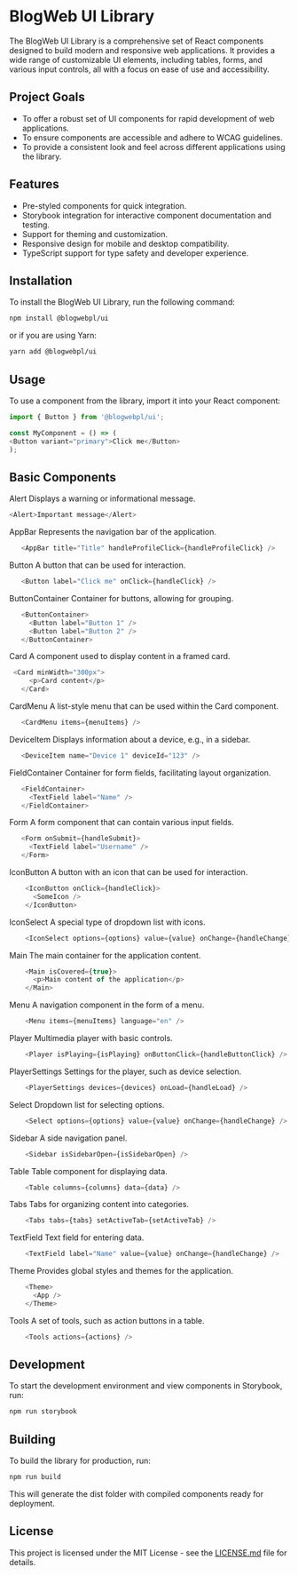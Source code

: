 # BlogWeb UI Library

The BlogWeb UI Library is a comprehensive set of React components designed to build modern and responsive web applications. It provides a wide range of customizable UI elements, including tables, forms, and various input controls, all with a focus on ease of use and accessibility.

## Project Goals

- To offer a robust set of UI components for rapid development of web applications.
- To ensure components are accessible and adhere to WCAG guidelines.
- To provide a consistent look and feel across different applications using the library.

## Features

- Pre-styled components for quick integration.
- Storybook integration for interactive component documentation and testing.
- Support for theming and customization.
- Responsive design for mobile and desktop compatibility.
- TypeScript support for type safety and developer experience.

## Installation

To install the BlogWeb UI Library, run the following command:

```bash
npm install @blogwebpl/ui
```

or if you are using Yarn:

```bash
yarn add @blogwebpl/ui
```

## Usage

To use a component from the library, import it into your React component:

```javascript
import { Button } from '@blogwebpl/ui';

const MyComponent = () => (
<Button variant="primary">Click me</Button>
);
```

## Basic Components
Alert
Displays a warning or informational message.

```javascript
<Alert>Important message</Alert>
```

AppBar
Represents the navigation bar of the application.

```javascript
   <AppBar title="Title" handleProfileClick={handleProfileClick} />
```

Button
A button that can be used for interaction.

```javascript
   <Button label="Click me" onClick={handleClick} />
```

ButtonContainer
Container for buttons, allowing for grouping.

```javascript
   <ButtonContainer>
     <Button label="Button 1" />
     <Button label="Button 2" />
   </ButtonContainer>
```

Card
A component used to display content in a framed card.

```javascript
 <Card minWidth="300px">
     <p>Card content</p>
   </Card>
```

CardMenu
A list-style menu that can be used within the Card component.

```javascript
   <CardMenu items={menuItems} />
```

DeviceItem
Displays information about a device, e.g., in a sidebar.

```javascript
   <DeviceItem name="Device 1" deviceId="123" />
```

FieldContainer
Container for form fields, facilitating layout organization.

```javascript
   <FieldContainer>
     <TextField label="Name" />
   </FieldContainer>
```

Form
A form component that can contain various input fields.

```javascript
   <Form onSubmit={handleSubmit}>
     <TextField label="Username" />
   </Form>
```

IconButton
A button with an icon that can be used for interaction.

```javascript
    <IconButton onClick={handleClick}>
      <SomeIcon />
    </IconButton>
```

IconSelect
A special type of dropdown list with icons.
```javascript
    <IconSelect options={options} value={value} onChange={handleChange} />
```

Main
The main container for the application content.

```javascript
    <Main isCovered={true}>
      <p>Main content of the application</p>
    </Main>
```

Menu
A navigation component in the form of a menu.

```javascript
    <Menu items={menuItems} language="en" />
```

Player
Multimedia player with basic controls.

```javascript
    <Player isPlaying={isPlaying} onButtonClick={handleButtonClick} />
```

PlayerSettings
Settings for the player, such as device selection.

```javascript
    <PlayerSettings devices={devices} onLoad={handleLoad} />
```

Select
Dropdown list for selecting options.

```javascript
    <Select options={options} value={value} onChange={handleChange} />
```

Sidebar
A side navigation panel.

```javascript
    <Sidebar isSidebarOpen={isSidebarOpen} />
```

Table
Table component for displaying data.

```javascript
    <Table columns={columns} data={data} />
```

Tabs
Tabs for organizing content into categories.

```javascript
    <Tabs tabs={tabs} setActiveTab={setActiveTab} />
```

TextField
Text field for entering data.

```javascript
    <TextField label="Name" value={value} onChange={handleChange} />
```

Theme
Provides global styles and themes for the application.

```javascript
    <Theme>
      <App />
    </Theme>
```

Tools
A set of tools, such as action buttons in a table.

```javascript
    <Tools actions={actions} />
```

## Development
To start the development environment and view components in Storybook, run:

```bash
npm run storybook
```

## Building

To build the library for production, run:

```bash
npm run build
```

This will generate the dist folder with compiled components ready for deployment.

## License

This project is licensed under the MIT License - see the [LICENSE.md](LICENSE.md) file for details.



